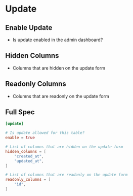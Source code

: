 # Update

## Enable Update

* Is update enabled in the admin dashboard?

## Hidden Columns

* Columns that are hidden on the update form

## Readonly Columns

* Columns that are readonly on the update form

## Full Spec

```toml
[update]

# Is update allowed for this table?
enable = true

# List of columns that are hidden on the update form
hidden_columns = [
    "created_at",
    "updated_at",
]

# List of columns that are readonly on the update form
readonly_columns = [
    "id",
]
```

